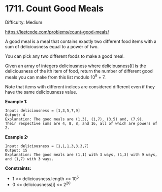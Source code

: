 # 1711. Count Good Meals

Difficulty: Medium

https://leetcode.com/problems/count-good-meals/

A good meal is a meal that contains exactly two different food items with a sum of deliciousness equal to a power of two.

You can pick any two different foods to make a good meal.

Given an array of integers deliciousness where deliciousness[i] is the deliciousness of the i​​​​​​th​​​​​​​​ item of food, return the number of different good meals you can make from this list modulo 10<sup>9</sup> + 7.

Note that items with different indices are considered different even if they have the same deliciousness value.

**Example 1:**
```
Input: deliciousness = [1,3,5,7,9]
Output: 4
Explanation: The good meals are (1,3), (1,7), (3,5) and, (7,9).
Their respective sums are 4, 8, 8, and 16, all of which are powers of 2.
```

**Example 2:**
```
Input: deliciousness = [1,1,1,3,3,3,7]
Output: 15
Explanation: The good meals are (1,1) with 3 ways, (1,3) with 9 ways, and (1,7) with 3 ways.
```

**Constraints:**

* 1 <= deliciousness.length <= 10<sup>5</sup>
* 0 <= deliciousness[i] <= 2<sup>20</sup>
